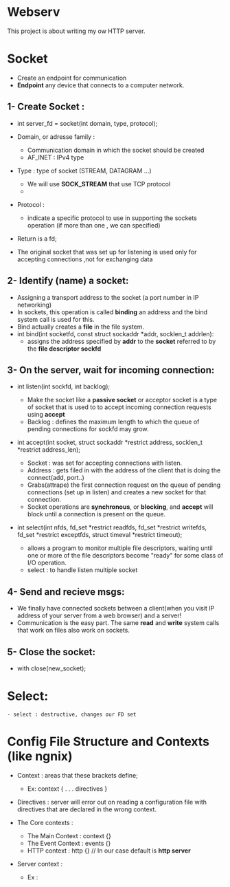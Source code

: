 # Webserv
This project is about writing my ow HTTP server.


[//]: # (<< -------------------------- Setup Socket -------------------------------- >>)

# Socket 
  - Create an endpoint for communication
  - **Endpoint** any device that connects to a computer network.
  
## 1- Create Socket :

* int server_fd = socket(int domain, type, protocol);

* Domain, or adresse family :
    - Communication domain in which the socket should be created
    - AF_INET : IPv4 type

* Type : type of socket (STREAM, DATAGRAM ...)
    - We will use **SOCK_STREAM** that use TCP protocol
    - 
* Protocol :
    - indicate a specific protocol to use in supporting the sockets operation (if more than one , we can specified)

* Return is a fd;

* The original socket that was set up for listening is used only for accepting connections ,not for exchanging data

## 2- Identify (name) a socket: 
* Assigning a transport address to the socket (a port number in IP networking)
* In sockets, this operation is called **binding** an address and the bind system call is used for this.
* Bind actually creates a **file** in the file system.
* int bind(int socketfd, const struct sockaddr *addr, socklen_t addrlen):
    - assigns the address specified by **addr** to the **socket** referred to by the **file descriptor sockfd**

## 3- On the server, wait for incoming connection:
* int listen(int sockfd, int backlog);
    - Make the socket like a **passive socket** or acceptor socket is a type of socket that is used to to accept incoming connection requests using **accept**
    - Backlog : defines the maximum length to which the queue of pending connections for sockfd may grow.
* int accept(int socket, struct sockaddr *restrict address, socklen_t *restrict address_len);
    - Socket : was set for accepting connections with listen.
    - Address : gets filed in with the address of the client that is doing the connect(add, port..)
    - Grabs(attrape) the first connection request on the queue of pending connections (set up in listen) and creates a new socket for that connection.
    - Socket operations are **synchronous**, or **blocking**, and **accept** will block until a connection is present on the queue.

* int select(int nfds, fd_set *restrict readfds, fd_set *restrict writefds, fd_set *restrict exceptfds, struct timeval *restrict timeout);

    - allows a program to monitor multiple file descriptors,
        waiting until one or more of the file descriptors become "ready"
        for some class of I/O operation.
    - select : to handle listen multiple socket
                


## 4- Send and recieve msgs:
* We finally have connected sockets between a client(when you visit IP address of your server from a web browser) and a server!
* Communication is the easy part. The same **read** and **write** system calls that work on files also work on sockets.

## 5- Close the socket:
* with close(new_socket);

[//]: # (<< ---------------------------- SELECT ---------------------------------- >>)

# Select:
    - select : destructive, changes our FD set

[//]: # (<< ---------------------------- CONFIG FILE ---------------------------------- >>)

# Config File Structure and Contexts (like ngnix)

* Context : areas that these brackets define;
    - Ex:
        context {
            . . .
            directives
        }

* Directives : server will error out on reading a configuration file with directives that are declared in the wrong context.

* The Core contexts :
    - The Main Context : context {}
    - The Event Context : events {}
    - HTTP context : http {} // In our case default is **http server**

* Server context :
    - Ex : 
            


